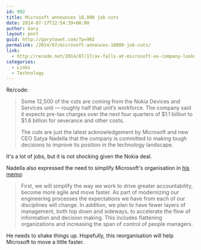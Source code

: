 ```yaml
---
id: 992
title: Microsoft announces 18,000 job cuts
date: 2014-07-17T22:54:39+00:00
author: Gary
layout: post
guid: http://garytouet.com/?p=992
permalink: /2014/07/microsoft-annouces-18000-job-cuts/
link:
  - http://recode.net/2014/07/17/ax-falls-at-microsoft-as-company-looks-to-cut-18000-jobs-this-year/
categories:
  - Links
  - Technology
---
```


Re/code:
<blockquote>Some 12,500 of the cuts are coming from the Nokia Devices and Services unit — roughly half that unit’s workforce. The company said it expects pre-tax charges over the next four quarters of $1.1 billion to $1.6 billion for severance and other costs.

The cuts are just the latest acknowledgement by Microsoft and new CEO Satya Nadella that the company is committed to making tough decisions to improve its position in the technology landscape.</blockquote>

It's a lot of jobs, but it is not shocking given the Nokia deal.

Nadella also expressed the need to simplify Microsoft's organisation in <a href="http://www.microsoft.com/en-us/news/press/2014/jul14/07-17announcement1.aspx">his memo</a>:
<blockquote>First, we will simplify the way we work to drive greater accountability, become more agile and move faster. As part of modernizing our engineering processes the expectations we have from each of our disciplines will change. In addition, we plan to have fewer layers of management, both top down and sideways, to accelerate the flow of information and decision making. This includes flattening organizations and increasing the span of control of people managers.</blockquote>

He needs to shake things up. Hopefully, this reorganisation will help Microsoft to move a little faster.
